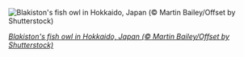 
![Blakiston's fish owl in Hokkaido, Japan (© Martin Bailey/Offset by Shutterstock)](https://cn.bing.com//th?id=OHR.FishOwl_EN-US0921851280_1920x1080.jpg&rf=LaDigue_1920x1080.jpg&pid=hp)

*[Blakiston's fish owl in Hokkaido, Japan (© Martin Bailey/Offset by Shutterstock)](https://www.bing.com/search?q=Blakiston%27s+Fish+Owl&form=hpcapt&filters=HpDate%3a%2220201030_0700%22)*
